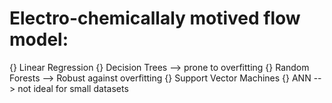 # Electro-chemicallaly motived flow model:

{} Linear Regression
{} Decision Trees --> prone to overfitting
{} Random Forests --> Robust against overfitting
{} Support Vector Machines 
{} ANN --> not ideal for small datasets 

